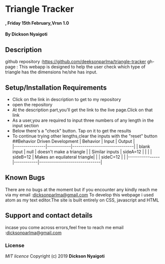 # Triangle Tracker
#### , Friday 15th February,Vrsn 1.0
#### By **Dickson Nyaigoti**
## Description
github repository :https://github.com/deeksonparlma/triangle-tracker
gh-page :
This webapp is designed to help the user check which type of triangle has the dimensions he/she has input.
## Setup/Installation Requirements
* Click on the link in description to get to my repository
* open the repository
* At the description part,you'll get the link to the live page.Click on that link
* As a user,you are required to input three numbers of any length in the input section
* Below there's  a "check" button. Tap on it to get the results
* To continue trying other lengths,clear the inputs with the "reset" button
##Behavior Driven Development
| Behavior       |  Input     | Output                        |   
|----------------|------------|-------------------------------|
|  blank input   |  null      |  doesn't make a triangle      |
| Similar inputs |  sideA=12  |                               |
|                |  sideB=12  | Makes an  equilateral triangle|                 |                |  sideC=12  |                               |
|----------------|------------|-------------------------------|
## Known Bugs
There are no bugs at the moment but if you encounter any kindly reach me via my email :dicksonparlma@gmail.com
 To develop this webpage i used atom as my text editor.The site is built entirely on CSS, javascript and HTML
## Support and contact details
 incase you come across errors,feel free to reach me
email :dicksonparlma@gmail.com
### License
*MIT licence*
Copyright (c) 2019 **Dickson Nyaigoti**
